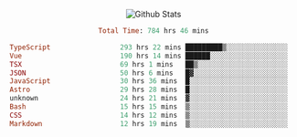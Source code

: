 <!DOCTYPE html>
<body>
<div align="center">
  
  ![Github Stats](https://github-readme-stats.vercel.app/api?username=verycrunchy&show_icons=true&theme=radical)

<!--START_SECTION:waka-->

```ruby
Total Time: 784 hrs 46 mins

TypeScript                 293 hrs 22 mins █████████▒░░░░░░░░░░░░░░░   37.39 %
Vue                        190 hrs 14 mins ██████░░░░░░░░░░░░░░░░░░░   24.25 %
TSX                        69 hrs 1 mins   ██▒░░░░░░░░░░░░░░░░░░░░░░   08.80 %
JSON                       50 hrs 6 mins   █▓░░░░░░░░░░░░░░░░░░░░░░░   06.39 %
JavaScript                 30 hrs 36 mins  █░░░░░░░░░░░░░░░░░░░░░░░░   03.90 %
Astro                      29 hrs 28 mins  █░░░░░░░░░░░░░░░░░░░░░░░░   03.76 %
unknown                    24 hrs 21 mins  ▓░░░░░░░░░░░░░░░░░░░░░░░░   03.10 %
Bash                       15 hrs 15 mins  ▒░░░░░░░░░░░░░░░░░░░░░░░░   01.94 %
CSS                        14 hrs 12 mins  ▒░░░░░░░░░░░░░░░░░░░░░░░░   01.81 %
Markdown                   12 hrs 19 mins  ▒░░░░░░░░░░░░░░░░░░░░░░░░   01.57 %
```

<!--END_SECTION:waka-->
</div>
</body>
</html>

